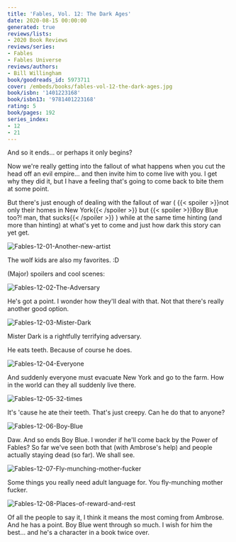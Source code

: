```yaml
---
title: 'Fables, Vol. 12: The Dark Ages'
date: 2020-08-15 00:00:00
generated: true
reviews/lists:
- 2020 Book Reviews
reviews/series:
- Fables
- Fables Universe
reviews/authors:
- Bill Willingham
book/goodreads_id: 5973711
cover: /embeds/books/fables-vol-12-the-dark-ages.jpg
book/isbn: '1401223168'
book/isbn13: '9781401223168'
rating: 5
book/pages: 192
series_index:
- 12
- 21
---
```

And so it ends... or perhaps it only begins?  

Now we're really getting into the fallout of what happens when you cut the head off an evil empire... and then invite him to come live with you. I get why they did it, but I have a feeling that's going to come back to bite them at some point.  

<!--more-->

But there's just enough of dealing with the fallout of war (  {{< spoiler >}}not only their homes in New York{{< /spoiler >}}  but  {{< spoiler >}}Boy Blue too?! man, that sucks{{< /spoiler >}}  ) while at the same time hinting (and more than hinting) at what's yet to come and just how dark this story can yet get.  

![Fables-12-01-Another-new-artist](/embeds/books/attachments/fables-12-01-another-new-artist.jpg)  

The wolf kids are also my favorites. :D  

(Major) spoilers and cool scenes:  

![Fables-12-02-The-Adversary](/embeds/books/attachments/fables-12-02-the-adversary.jpg)  

He's got a point. I wonder how they'll deal with that. Not that there's really another good option.  

![Fables-12-03-Mister-Dark](/embeds/books/attachments/fables-12-03-mister-dark.jpg)  

Mister Dark is a rightfully terrifying adversary.  

He eats teeth. Because of course he does.  

![Fables-12-04-Everyone](/embeds/books/attachments/fables-12-04-everyone.jpg)  

And suddenly everyone must evacuate New York and go to the farm. How in the world can they all suddenly live there.  

![Fables-12-05-32-times](/embeds/books/attachments/fables-12-05-32-times.jpg)  

It's 'cause he ate their teeth. That's just creepy. Can he do that to anyone?  

![Fables-12-06-Boy-Blue](/embeds/books/attachments/fables-12-06-boy-blue.jpg)  

Daw. And so ends Boy Blue. I wonder if he'll come back by the Power of Fables? So far we've seen both that (with Ambrose's help) and people actually staying dead (so far). We shall see.  

![Fables-12-07-Fly-munching-mother-fucker](/embeds/books/attachments/fables-12-07-fly-munching-mother-fucker.jpg)  

Some things you really need adult language for. You fly-munching mother fucker.  

![Fables-12-08-Places-of-reward-and-rest](/embeds/books/attachments/fables-12-08-places-of-reward-and-rest.jpg)  

Of all the people to say it, I think it means the most coming from Ambrose. And he has a point. Boy Blue went through so much. I wish for him the best... and he's a character in a book twice over.